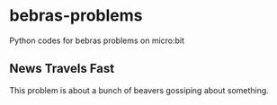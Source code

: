 # bebras-problems
Python codes for bebras problems on micro:bit


## News Travels Fast
This problem is about a bunch of beavers gossiping about something.
